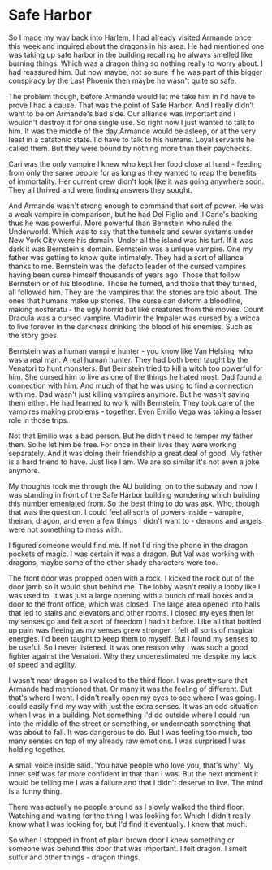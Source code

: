 #  Safe Harbor

So I made my way back into Harlem, I had already visited Armande once this week
and inquired about the dragons in his area. He had mentioned one was taking up
safe harbor in the building recalling he always smelled like burning things.
Which was a dragon thing so nothing really to worry about. I had reassured him.
But now maybe, not so sure if he was part of this bigger conspiracy by the Last
Phoenix then maybe he wasn't quite so safe.

The problem though, before Armande would let me take him in I'd have to prove I
had a cause. That was the point of Safe Harbor. And I really didn't want to be
on Armande's bad side. Our alliance was important and i wouldn't destroy it for
one single use. So right now I just wanted to talk to him. It was the middle of
the day Armande would be asleep, or at the very least in a catatonic state. I'd
have to talk to his humans. Loyal servants he called them. But they were bound
by nothing more than their paychecks.

Cari was the only vampire I knew who kept her food close at hand - feeding from
only the same people for as long as they wanted to reap the benefits of
immortality. Her current crew didn't look like it was going anywhere soon. They
all thrived and were finding answers they sought.

And Armande wasn't strong enough to command that sort of power. He was a weak
vampire in comparison, but he had Del Figlio and Il Cane's backing thus he was
powerful. More powerful than Bernstein who ruled the Underworld. Which was to
say that the tunnels and sewer systems under New York City were his domain.
Under all the island was his turf. If it was dark it was Bernstein's domain.
Bernstein was a unique vampire. One my father was getting to know quite
intimately. They had a sort of alliance thanks to me. Bernstein was the defacto
leader of the cursed vampires having been curse himself thousands of years ago.
Those that follow Bernstein or of his bloodline. Those he turned, and those that
they turned, all followed him. They are the vampires that the stories are told
about. The ones that humans make up stories. The curse can deform a bloodline,
making nosferatu - the ugly horrid bat like creatures from the movies. Count
Dracula was a cursed vampire. Vladimir the Impaler was cursed by a wicca to live
forever in the darkness drinking the blood of his enemies. Such as the story
goes.

Bernstein was a human vampire hunter - you know like Van Helsing, who was a real
man. A real human hunter. They had both been taught by the Venatori to hunt
monsters. But Bernstein tried to kill a witch too powerful for him. She cursed
him to live as one of the things he hated most. Dad found a connection with him.
And much of that he was using to find a connection with me. Dad wasn't just
killing vampires anymore. But he wasn't saving them either. He had learned to
work with Bernstein. They took care of the vampires making problems - together.
Even Emilio Vega was taking a lesser role in those trips.

Not that Emilio was a bad person. But he didn't need to temper my father then.
So he let him be free. For once in their lives they were working separately. And
it was doing their friendship a great deal of good. My father is a hard friend
to have. Just like I am. We are so similar it's not even a joke anymore.

My thoughts took me through the AU building, on to the subway and now I was
standing in front of the Safe Harbor building wondering which building this
number emeniated from. So the best thing to do was ask. Who, though that was the
question. I could feel all sorts of powers inside - vampire, theiran, dragon,
and even a few things I didn't want to - demons and angels were not something to
mess with.

I figured someone would find me. If not I'd ring the phone in the dragon pockets
of magic. I was certain it was a dragon. But Val was working with dragons, maybe
some of the other shady characters were too.

The front door was propped open with a rock. I kicked the rock out of the door
jamb so it would shut behind me. The lobby wasn't really a lobby like I was used
to. It was just a large opening with a bunch of mail boxes and a door to the
front office, which was closed. The large area opened into halls that led to
stairs and elevators and other rooms. I closed my eyes then let my senses go and
felt a sort of freedom I hadn't before. Like all that bottled up pain was
fleeing as my senses grew stronger. I felt all sorts of magical energies. I'd
been taught to keep them to myself. But I found my senses to be useful. So I
never listened. It was one reason why I was such a good fighter against the
Venatori. Why they underestimated me despite my lack of speed and agility.

I wasn't near dragon so I walked to the third floor. I was pretty sure that
Armande had mentioned that. Or many it was the feeling of different. But that's
where I went. I didn't really open my eyes to see where I was going. I could
easily find my way with just the extra senses. It was an odd situation when I
was in a building. Not something I'd do outside where I could run into the
middle of the street or something, or underneath something that was about to
fall. It was dangerous to do. But I was feeling too much, too many senses on top
of my already raw emotions. I was surprised I was holding together.

A small voice inside said. 'You have people who love you, that's why'. My inner
self was far more confident in that than I was. But the next moment it would be
telling me I was a failure and that I didn't deserve to live. The mind is a
funny thing.

There was actually no people around as I slowly walked the third floor. Watching
and waiting for the thing I was looking for. Which I didn't really know what I
was looking for, but I'd find it eventually. I knew that much.

So when I stopped in front of plain brown door I knew something or someone was
behind this door that was important. I felt dragon. I smelt sulfur and other
things - dragon things.

